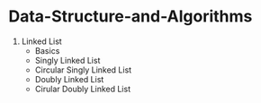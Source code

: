 # Data-Structure-and-Algorithms

1. Linked List
    - Basics
    - Singly Linked List
    - Circular Singly Linked List
    - Doubly Linked List
    - Cirular Doubly Linked List
